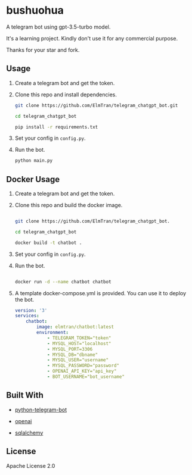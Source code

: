 # bushuohua

A telegram bot using gpt-3.5-turbo model.   

It's a learning project. Kindly don't use it for any commercial purpose.

Thanks for your star and fork.

## Usage

1. Create a telegram bot and get the token.

2. Clone this repo and install dependencies.

    ```bash
    git clone https://github.com/ElmTran/telegram_chatgpt_bot.git

    cd telegram_chatgpt_bot

    pip install -r requirements.txt
    ```

3. Set your config in `config.py`.

4. Run the bot.

    ```bash
    python main.py
    ```

## Docker Usage

1. Create a telegram bot and get the token.

2. Clone this repo and build the docker image.

    ```bash

    git clone https://github.com/ElmTran/telegram_chatgpt_bot.

    cd telegram_chatgpt_bot

    docker build -t chatbot .
    ```

3. Set your config in `config.py`.

4. Run the bot.

    ```bash

    docker run -d --name chatbot chatbot
    ```

5. A template docker-compose.yml is provided. You can use it to deploy the bot.

    ```yaml
    version: '3'
    services:
        chatbot:
            image: elmtran/chatbot:latest
            environment:
                - TELEGRAM_TOKEN="token"
                - MYSQL_HOST="localhost"
                - MYSQL_PORT=3306
                - MYSQL_DB="dbname"
                - MYSQL_USER="username"
                - MYSQL_PASSWORD="password"
                - OPENAI_API_KEY="api_key"
                - BOT_USERNAME="bot_username"
    ```


## Built With

* [python-telegram-bot](https://github.com/python-telegram-bot/python-telegram-bot)

* [openai](https://platform.openai.com/)

* [sqlalchemy](https://www.sqlalchemy.org/)

## License

Apache License 2.0
